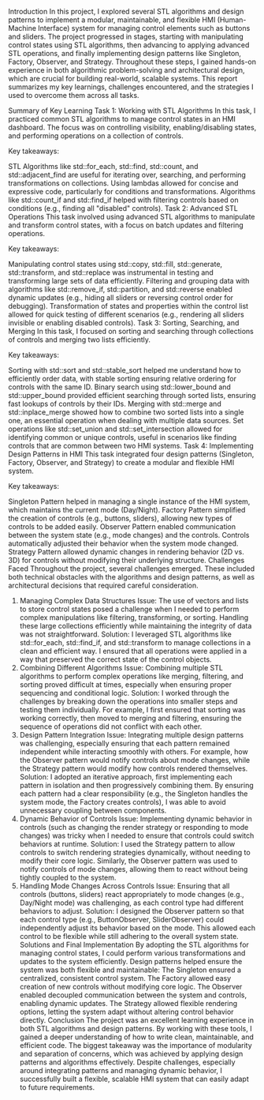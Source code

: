 Introduction
In this project, I explored several STL algorithms and design patterns to implement a modular, maintainable, and flexible HMI (Human-Machine Interface) system for managing control elements such as buttons and sliders.
The project progressed in stages, starting with manipulating control states using STL algorithms, then advancing to applying advanced STL operations, and finally implementing design patterns like Singleton, Factory, Observer, and Strategy.
Throughout these steps, I gained hands-on experience in both algorithmic problem-solving and architectural design, which are crucial for building real-world, scalable systems.
This report summarizes my key learnings, challenges encountered, and the strategies I used to overcome them across all tasks.

Summary of Key Learning
Task 1: Working with STL Algorithms
In this task, I practiced common STL algorithms to manage control states in an HMI dashboard. The focus was on controlling visibility, enabling/disabling states, and performing operations on a collection of controls.

Key takeaways:

STL Algorithms like std::for_each, std::find, std::count, and std::adjacent_find are useful for iterating over, searching, and performing transformations on collections.
Using lambdas allowed for concise and expressive code, particularly for conditions and transformations.
Algorithms like std::count_if and std::find_if helped with filtering controls based on conditions (e.g., finding all "disabled" controls).
Task 2: Advanced STL Operations
This task involved using advanced STL algorithms to manipulate and transform control states, with a focus on batch updates and filtering operations.

Key takeaways:

Manipulating control states using std::copy, std::fill, std::generate, std::transform, and std::replace was instrumental in testing and transforming large sets of data efficiently.
Filtering and grouping data with algorithms like std::remove_if, std::partition, and std::reverse enabled dynamic updates (e.g., hiding all sliders or reversing control order for debugging).
Transformation of states and properties within the control list allowed for quick testing of different scenarios (e.g., rendering all sliders invisible or enabling disabled controls).
Task 3: Sorting, Searching, and Merging
In this task, I focused on sorting and searching through collections of controls and merging two lists efficiently.

Key takeaways:

Sorting with std::sort and std::stable_sort helped me understand how to efficiently order data, with stable sorting ensuring relative ordering for controls with the same ID.
Binary search using std::lower_bound and std::upper_bound provided efficient searching through sorted lists, ensuring fast lookups of controls by their IDs.
Merging with std::merge and std::inplace_merge showed how to combine two sorted lists into a single one, an essential operation when dealing with multiple data sources.
Set operations like std::set_union and std::set_intersection allowed for identifying common or unique controls, useful in scenarios like finding controls that are common between two HMI systems.
Task 4: Implementing Design Patterns in HMI
This task integrated four design patterns (Singleton, Factory, Observer, and Strategy) to create a modular and flexible HMI system.

Key takeaways:

Singleton Pattern helped in managing a single instance of the HMI system, which maintains the current mode (Day/Night).
Factory Pattern simplified the creation of controls (e.g., buttons, sliders), allowing new types of controls to be added easily.
Observer Pattern enabled communication between the system state (e.g., mode changes) and the controls. Controls automatically adjusted their behavior when the system mode changed.
Strategy Pattern allowed dynamic changes in rendering behavior (2D vs. 3D) for controls without modifying their underlying structure.
Challenges Faced
Throughout the project, several challenges emerged. These included both technical obstacles with the algorithms and design patterns, as well as architectural decisions that required careful consideration.

1. Managing Complex Data Structures
Issue: The use of vectors and lists to store control states posed a challenge when I needed to perform complex manipulations like filtering, transforming, or sorting.
Handling these large collections efficiently while maintaining the integrity of data was not straightforward.
Solution: I leveraged STL algorithms like std::for_each, std::find_if, and std::transform to manage collections in a clean and efficient way. I ensured that all operations were applied in a way that preserved the correct state of the control objects.
3. Combining Different Algorithms
Issue: Combining multiple STL algorithms to perform complex operations like merging, filtering, and sorting proved difficult at times, especially when ensuring proper sequencing and conditional logic.
Solution: I worked through the challenges by breaking down the operations into smaller steps and testing them individually.
For example, I first ensured that sorting was working correctly, then moved to merging and filtering, ensuring the sequence of operations did not conflict with each other.
4. Design Pattern Integration
Issue: Integrating multiple design patterns was challenging, especially ensuring that each pattern remained independent while interacting smoothly with others.
For example, how the Observer pattern would notify controls about mode changes, while the Strategy pattern would modify how controls rendered themselves.
Solution: I adopted an iterative approach, first implementing each pattern in isolation and then progressively combining them. By ensuring each pattern had a clear responsibility (e.g., the Singleton handles the system mode, the Factory creates controls),
I was able to avoid unnecessary coupling between components.
5. Dynamic Behavior of Controls
Issue: Implementing dynamic behavior in controls (such as changing the render strategy or responding to mode changes) was tricky when I needed to ensure that controls could switch behaviors at runtime.
Solution: I used the Strategy pattern to allow controls to switch rendering strategies dynamically, without needing to modify their core logic. Similarly, the Observer pattern was used to notify controls of mode changes,
allowing them to react without being tightly coupled to the system.
6. Handling Mode Changes Across Controls
Issue: Ensuring that all controls (buttons, sliders) react appropriately to mode changes (e.g., Day/Night mode) was challenging, as each control type had different behaviors to adjust.
Solution: I designed the Observer pattern so that each control type (e.g., ButtonObserver, SliderObserver) could independently adjust its behavior based on the mode. This allowed each control to be flexible while still adhering to the overall system state.
Solutions and Final Implementation
By adopting the STL algorithms for managing control states, I could perform various transformations and updates to the system efficiently.
Design patterns helped ensure the system was both flexible and maintainable:
The Singleton ensured a centralized, consistent control system.
The Factory allowed easy creation of new controls without modifying core logic.
The Observer enabled decoupled communication between the system and controls, enabling dynamic updates.
The Strategy allowed flexible rendering options, letting the system adapt without altering control behavior directly.
Conclusion
The project was an excellent learning experience in both STL algorithms and design patterns. By working with these tools, I gained a deeper understanding of how to write clean, maintainable, and efficient code.
The biggest takeaway was the importance of modularity and separation of concerns, which was achieved by applying design patterns and algorithms effectively. Despite challenges, especially around integrating patterns and managing dynamic behavior,
I successfully built a flexible, scalable HMI system that can easily adapt to future requirements.

